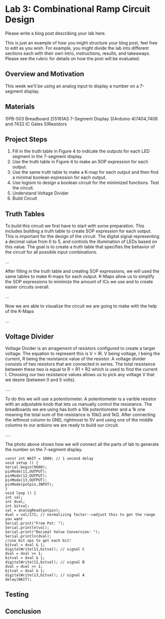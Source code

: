 # Lab 3: Combinational Ramp Circuit Design

Please write a blog post describing your lab here.

This is just an example of how you might structure your blog post, feel free to edit as you wish. For example, you might divide the lab into different sections each with their own intro, instructions, results, and takeaways. Please see the rubric for details on how the post will be evaluated.

## Overview and Motivation
This week we'll be using an analog input to display a number on a 7-segment display.
## Materials
1)PB-503 Breadboard
2)5161AS 7-Segment Display
3)Arduino
4)7404,7408 and 7432 IC Gates
5)Resistors
## Project Steps
1) Fill in the truth table in Figure 4 to indicate the outputs for each LED segment in the 7-segment display.
2) Use the truth table in Figure 4 to make an SOP expression for each output.
3) Use the same truth table to make a K-map for each output and then find a minimal boolean expression
for each output.
4) Use logisim to design a boolean circuit for the minimized functions. Test the circuit.
5) Understand Voltage Divider
6) Build Circuit

## Truth Tables

To build this circuit we first have to start with some preparation. This includes building a truth table to create SOP expression for each output. This is important for the design of the circuit. The digital signal representing a decimal value from 0 to 5, and controls the illumination of LEDs based on this value. The goal is to create a truth table that specifies the behavior of the circuit for all possible input combinations.

...



After filling in the truth table and creating SOP expressions, we will used the same tables to make K-maps for each output. K-Maps allow us to simplify the SOP expressions to minimize the amount of ICs we use and to create easier circuits overall.



...



Now we are able to visualize the circuit we are going to make with the help of the K-Maps




...






## Voltage Divider

Voltage Divider is an arragement of resistors configured to create a targer voltage. The equation to represent this is V = IR. V being voltage, I being the current, R being the resistance value of the resistor. A voltage divider consists of two resistors that are connected in series. The total resistance between these two is equal to R = R1 + R2 which is used to find the current I. Choosing our two resistance values allows us to pick any voltage V that we desire (between 0 and 5 volts).


....

To do this we will use a potentiometer. A potentiometer is a varible resistor with an adjustable knob that lets us manually control the resistance. The breadboards we are using has both a 10k potentiometer and a 1k one meaning the total sum of the resistance is 10kΩ and 1kΩ. After connecting the leftmost column to GND, rightmost to 5V and using one of the middle columns to our arduino we are ready to build our circuit.



....

The photo above shows how we will connect all the parts of lab to generate the number on the 7-segment display.

```const int potpin = 0;
const int WAIT = 1000; // 1 second delay
void setup () {
Serial.begin(9600);
pinMode(11,OUTPUT);
pinMode(12,OUTPUT);
pinMode(13,OUTPUT);
pinMode(potpin,INPUT);
}
void loop () {
int val;
int dval;
int bitval;
val = analogRead(potpin);
dval = val/171; // normalizing factor-->adjust this to get the range you want
Serial.print("From Pot: ");
Serial.println(val);
Serial.print("Decimal Value Conversion: ");
Serial.println(dval);
//use bit ops to get each bit!
bitval = dval & 1;
digitalWrite(11,bitval); // signal C
dval = dval >> 1;
bitval = dval & 1;
digitalWrite(12,bitval); // signal B
dval = dval >> 1;
bitval = dval & 1;
digitalWrite(13,bitval); // signal A
delay(WAIT);
```
## Testing

## Conclusion




